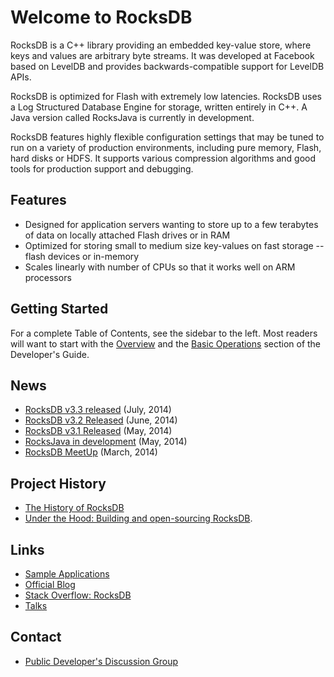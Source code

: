 # Welcome to RocksDB
RocksDB is a C++ library providing an embedded key-value store, where keys and values are arbitrary byte streams. It was developed at Facebook based on LevelDB and provides backwards-compatible support for LevelDB APIs.

RocksDB is optimized for Flash with extremely low latencies. RocksDB uses a Log Structured Database Engine for storage, written entirely in C++. A Java version called RocksJava is currently in development.

RocksDB features highly flexible configuration settings that may be tuned to run on a variety of production environments, including pure memory, Flash, hard disks or HDFS. It supports various compression algorithms and good tools for production support and debugging.

## Features
* Designed for application servers wanting to store up to a few terabytes of data on locally attached Flash drives or in RAM
* Optimized for storing small to medium size key-values on fast storage -- flash devices or in-memory
* Scales linearly with number of CPUs so that it works well on ARM processors


## Getting Started
For a complete Table of Contents, see the sidebar to the left. Most readers will want to start with the [Overview](https://github.com/barnaby0101/sandbox/wiki/Overview) and the [Basic Operations](https://github.com/barnaby0101/sandbox/wiki/RocksDB-Introduction) section of the Developer's Guide. 


## News 
* [RocksDB v3.3 released](https://github.com/facebook/rocksdb/releases/tag/rocksdb-3.3) (July, 2014)
* [RocksDB v3.2 Released](http://rocksdb.org/blog/647/rocksdb-3-2-release/) (June, 2014)
* [RocksDB v3.1 Released](http://rocksdb.org/blog/575/rocksdb-3-1-release/) (May, 2014)
* [RocksJava in development](https://github.com/facebook/rocksdb/wiki/RocksJava-Basics) (May, 2014)
* [RocksDB MeetUp](http://rocksdb.org/blog/323/the-1st-rocksdb-local-meetup-held-on-march-27-2014/) (March, 2014)



## Project History
* [The History of RocksDB](http://rocksdb.blogspot.com/2013/11/the-history-of-rocksdb.html)
* [Under the Hood: Building and open-sourcing RocksDB](https://www.facebook.com/notes/facebook-engineering/under-the-hood-building-and-open-sourcing-rocksdb/10151822347683920).

## Links 
* [Sample Applications](https://github.com/facebook/rocksdb/tree/master/examples)
* [Official Blog](http://rocksdb.org/blog/)
* [Stack Overflow: RocksDB](https://stackoverflow.com/questions/tagged/rocksdb)
* [Talks](https://github.com/facebook/rocksdb/wiki/Talks)

## Contact 
* [Public Developer's Discussion Group](https://www.facebook.com/groups/rocksdb.dev/)